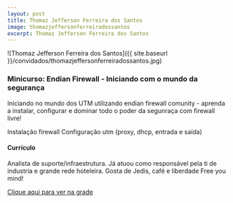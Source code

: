 ```yaml
---
layout: post
title: Thomaz Jefferson Ferreira dos Santos
image: thomazjeffersonferreiradossantos
excerpt: Thomaz Jefferson Ferreira dos Santos
---
```

![Thomaz Jefferson Ferreira dos Santos]({{ site.baseurl }}/convidados/thomazjeffersonferreiradossantos.jpg)


### Minicurso: Endian Firewall - Iniciando com o mundo da segurança

Iniciando no mundo dos UTM utilizando endian firewall comunity - aprenda a instalar, configurar e dominar todo o poder da segunraça com firewall livre!
 
 Instalação firewall
 Configuração utm (proxy, dhcp, entrada e saída)
 
 

#### Currículo
Analista de suporte/infraestrutura.
 Já atuou como responsável pela ti de industria e grande rede hoteleira.
 Gosta de Jedis, café e liberdade
 Free you mind!

[Clique aqui para ver na grade](https://ftsl.websiteseguro.com/ftsl9/grade/detail.html?pid=177)

